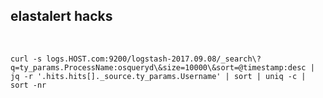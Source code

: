## elastalert hacks

<br>

```
curl -s logs.HOST.com:9200/logstash-2017.09.08/_search\?q=ty_params.ProcessName:osqueryd\&size=10000\&sort=@timestamp:desc | jq -r '.hits.hits[]._source.ty_params.Username' | sort | uniq -c | sort -nr
```

